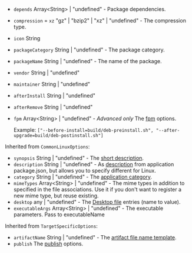 * <code id="LinuxTargetSpecificOptions-depends">depends</code> Array&lt;String&gt; | "undefined" - Package dependencies.
* <code id="LinuxTargetSpecificOptions-compression">compression</code> = `xz` "gz" | "bzip2" | "xz" | "undefined" - The compression type.
* <code id="LinuxTargetSpecificOptions-icon">icon</code> String
* <code id="LinuxTargetSpecificOptions-packageCategory">packageCategory</code> String | "undefined" - The package category.
* <code id="LinuxTargetSpecificOptions-packageName">packageName</code> String | "undefined" - The name of the package.
* <code id="LinuxTargetSpecificOptions-vendor">vendor</code> String | "undefined"
* <code id="LinuxTargetSpecificOptions-maintainer">maintainer</code> String | "undefined"
* <code id="LinuxTargetSpecificOptions-afterInstall">afterInstall</code> String | "undefined"
* <code id="LinuxTargetSpecificOptions-afterRemove">afterRemove</code> String | "undefined"
* <code id="LinuxTargetSpecificOptions-fpm">fpm</code> Array&lt;String&gt; | "undefined" - *Advanced only* The [fpm](https://github.com/jordansissel/fpm/wiki#usage) options.
    
    Example: `["--before-install=build/deb-preinstall.sh", "--after-upgrade=build/deb-postinstall.sh"]`


Inherited from `CommonLinuxOptions`:

* <code id="LinuxTargetSpecificOptions-synopsis">synopsis</code> String | "undefined" - The [short description](https://www.debian.org/doc/debian-policy/ch-controlfields.html#s-f-Description).
* <code id="LinuxTargetSpecificOptions-description">description</code> String | "undefined" - As [description](/configuration/configuration#Metadata-description) from application package.json, but allows you to specify different for Linux.
* <code id="LinuxTargetSpecificOptions-category">category</code> String | "undefined" - The [application category](https://specifications.freedesktop.org/menu-spec/latest/apa.html#main-category-registry).
* <code id="LinuxTargetSpecificOptions-mimeTypes">mimeTypes</code> Array&lt;String&gt; | "undefined" - The mime types in addition to specified in the file associations. Use it if you don't want to register a new mime type, but reuse existing.
* <code id="LinuxTargetSpecificOptions-desktop">desktop</code> any | "undefined" - The [Desktop file](https://developer.gnome.org/integration-guide/stable/desktop-files.html.en) entries (name to value).
* <code id="LinuxTargetSpecificOptions-executableArgs">executableArgs</code> Array&lt;String&gt; | "undefined" - The executable parameters. Pass to executableName

Inherited from `TargetSpecificOptions`:

* <code id="LinuxTargetSpecificOptions-artifactName">artifactName</code> String | "undefined" - The [artifact file name template](/configuration/configuration#artifact-file-name-template).
* <code id="LinuxTargetSpecificOptions-publish">publish</code> The [publish](/configuration/publish) options.
